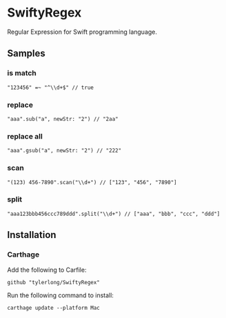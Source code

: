 # SwiftyRegex

Regular Expression for Swift programming language.


## Samples

### is match

    "123456" =~ "^\\d+$" // true


### replace

    "aaa".sub("a", newStr: "2") // "2aa"


### replace all

    "aaa".gsub("a", newStr: "2") // "222"


### scan

    "(123) 456-7890".scan("\\d+") // ["123", "456", "7890"]


### split

    "aaa123bbb456ccc789ddd".split("\\d+") // ["aaa", "bbb", "ccc", "ddd"]


## Installation

### Carthage

Add the following to Carfile:

    github "tylerlong/SwiftyRegex"

Run the following command to install:

    carthage update --platform Mac
